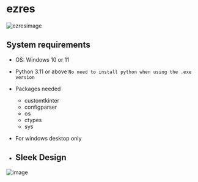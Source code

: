 # ezres
![ezresimage](https://github.com/ivoxprojects/ezres/assets/119132476/c087f8d5-aaf4-4af6-b76a-0c6f552cfea3)
## System requirements
- OS: Windows 10 or 11
- Python 3.11 or above `No need to install python when using the .exe version`
- Packages needed
  - customtkinter
  - configparser
  - os
  - ctypes
  - sys
- For windows desktop only

- ## Sleek Design
![image](https://github.com/ivoxprojects/ezres/assets/119132476/8b85c94c-dec8-4d6d-a1bf-fd287b39b9dd)
